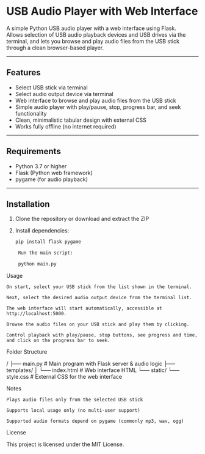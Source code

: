 # USB Audio Player with Web Interface

A simple Python USB audio player with a web interface using Flask.  
Allows selection of USB audio playback devices and USB drives via the terminal, and lets you browse and play audio files from the USB stick through a clean browser-based player.

---

## Features

- Select USB stick via terminal  
- Select audio output device via terminal  
- Web interface to browse and play audio files from the USB stick  
- Simple audio player with play/pause, stop, progress bar, and seek functionality  
- Clean, minimalistic tabular design with external CSS  
- Works fully offline (no internet required)  

---

## Requirements

- Python 3.7 or higher  
- Flask (Python web framework)  
- pygame (for audio playback)  

---

## Installation

1. Clone the repository or download and extract the ZIP  
2. Install dependencies:

   ```bash
   pip install flask pygame

    Run the main script:

    python main.py

Usage

    On start, select your USB stick from the list shown in the terminal.

    Next, select the desired audio output device from the terminal list.

    The web interface will start automatically, accessible at http://localhost:5000.

    Browse the audio files on your USB stick and play them by clicking.

    Control playback with play/pause, stop buttons, see progress and time, and click on the progress bar to seek.

Folder Structure

/
├── main.py               # Main program with Flask server & audio logic
├── templates/
│   └── index.html        # Web interface HTML
└── static/
    └── style.css         # External CSS for the web interface

Notes

    Plays audio files only from the selected USB stick

    Supports local usage only (no multi-user support)

    Supported audio formats depend on pygame (commonly mp3, wav, ogg)

License

This project is licensed under the MIT License.
